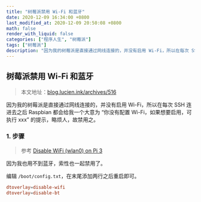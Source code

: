```yaml
---
title: "树莓派禁用 Wi-Fi 和蓝牙"
date: 2020-12-09 16:34:00 +0800
last_modified_at: 2020-12-09 20:50:08 +0800
math: false
render_with_liquid: false
categories: ["程序人生", "树莓派"]
tags: ["树莓派"]
description: "因为我的树莓派是直接通过网线连接的，并没有启用 Wi-Fi，所以在每次 SSH 连进去之后 Raspbian 都会给我一个大意为 “你没有配置 Wi-Fi，如果想要启用，可执行 xxx” 的提示，略烦人，故禁用之。"
---
```


## 树莓派禁用 Wi-Fi 和蓝牙

> 本文地址：[blog.lucien.ink/archives/516][this]

因为我的树莓派是直接通过网线连接的，并没有启用 Wi-Fi，所以在每次 SSH 连进去之后 Raspbian 都会给我一个大意为 “你没有配置 Wi-Fi，如果想要启用，可执行 xxx” 的提示，略烦人，故禁用之。

### 1. 步骤

> 参考 [Disable WiFi (wlan0) on Pi 3][disable-wifi]

因为我也用不到蓝牙，索性也一起禁用了。

编辑 `/boot/config.txt`，在末尾添加两行之后重启即可。

```conf
dtoverlay=disable-wifi
dtoverlay=disable-bt
```

[this]: https://blog.lucien.ink/archives/516/
[disable-wifi]: https://raspberrypi.stackexchange.com/questions/43720/disable-wifi-wlan0-on-pi-3